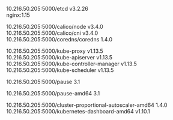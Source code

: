 10.216.50.205:5000/etcd                                    v3.2.26      
nginx:1.15 

10.216.50.205:5000/calico/node                             v3.4.0              
10.216.50.205:5000/calico/cni                              v3.4.0              
10.216.50.205:5000/coredns/coredns                         1.4.0    


10.216.50.205:5000/kube-proxy                              v1.13.5             
10.216.50.205:5000/kube-apiserver                          v1.13.5             
10.216.50.205:5000/kube-controller-manager                 v1.13.5             
10.216.50.205:5000/kube-scheduler                          v1.13.5             

10.216.50.205:5000/pause                                   3.1

10.216.50.205:5000/pause-amd64                             3.1                 
                 
10.216.50.205:5000/cluster-proportional-autoscaler-amd64   1.4.0               
10.216.50.205:5000/kubernetes-dashboard-amd64              v1.10.1
